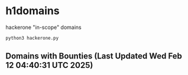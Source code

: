 # h1domains
hackerone "in-scope" domains

`python3 hackerone.py`
## Domains with Bounties (Last Updated Wed Feb 12 04:40:31 UTC 2025)
```

```
